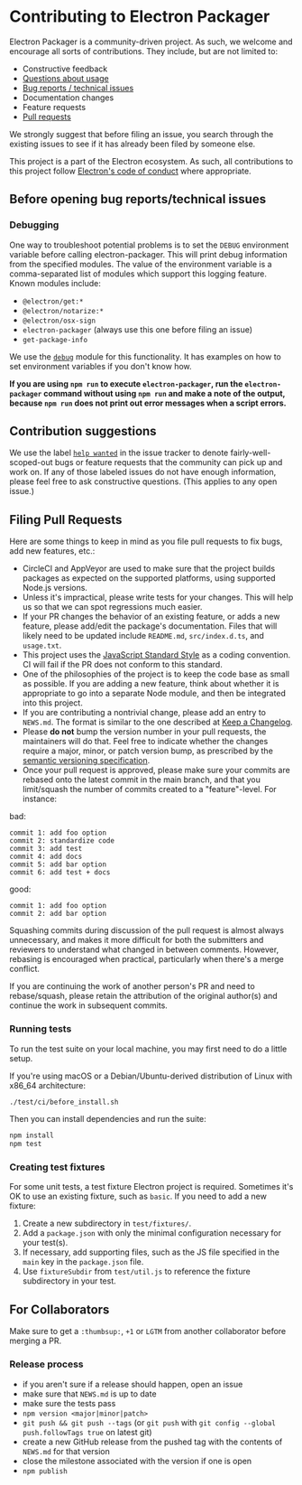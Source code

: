 # Contributing to Electron Packager

Electron Packager is a community-driven project. As such, we welcome and encourage all sorts of
contributions. They include, but are not limited to:

- Constructive feedback
- [Questions about usage](https://github.com/electron/electron-packager/blob/main/SUPPORT.md)
- [Bug reports / technical issues](#before-opening-bug-reportstechnical-issues)
- Documentation changes
- Feature requests
- [Pull requests](#filing-pull-requests)

We strongly suggest that before filing an issue, you search through the existing issues to see
if it has already been filed by someone else.

This project is a part of the Electron ecosystem. As such, all contributions to this project follow
[Electron's code of conduct](https://github.com/electron/electron/blob/main/CODE_OF_CONDUCT.md)
where appropriate.

## Before opening bug reports/technical issues

### Debugging

One way to troubleshoot potential problems is to set the `DEBUG` environment variable before
calling electron-packager. This will print debug information from the specified modules. The
value of the environment variable is a comma-separated list of modules which support this logging
feature. Known modules include:

* `@electron/get:*`
* `@electron/notarize:*`
* `@electron/osx-sign`
* `electron-packager` (always use this one before filing an issue)
* `get-package-info`

We use the [`debug`](https://www.npmjs.com/package/debug#usage) module for this functionality. It
has examples on how to set environment variables if you don't know how.

**If you are using `npm run` to execute `electron-packager`, run the `electron-packager` command
without using `npm run` and make a note of the output, because `npm run` does not print out error
messages when a script errors.**

## Contribution suggestions

We use the label [`help wanted`](https://github.com/electron/electron-packager/issues?q=is%3Aopen+is%3Aissue+label%3A%22help+wanted%22) in the issue tracker to denote fairly-well-scoped-out bugs or feature requests that the community can pick up and work on. If any of those labeled issues do not have enough information, please feel free to ask constructive questions. (This applies to any open issue.)

## Filing Pull Requests

Here are some things to keep in mind as you file pull requests to fix bugs, add new features, etc.:

* CircleCI and AppVeyor are used to make sure that the project builds packages as expected on the
  supported platforms, using supported Node.js versions.
* Unless it's impractical, please write tests for your changes. This will help us so that we can
  spot regressions much easier.
* If your PR changes the behavior of an existing feature, or adds a new feature, please add/edit
  the package's documentation. Files that will likely need to be updated include `README.md`,
  `src/index.d.ts`, and `usage.txt`.
* This project uses the [JavaScript Standard Style](https://standardjs.com/) as a coding convention.
  CI will fail if the PR does not conform to this standard.
* One of the philosophies of the project is to keep the code base as small as possible. If you are
  adding a new feature, think about whether it is appropriate to go into a separate Node module,
  and then be integrated into this project.
* If you are contributing a nontrivial change, please add an entry to `NEWS.md`. The format is
  similar to the one described at [Keep a Changelog](http://keepachangelog.com/).
* Please **do not** bump the version number in your pull requests, the maintainers will do that.
  Feel free to indicate whether the changes require a major, minor, or patch version bump, as
  prescribed by the [semantic versioning specification](http://semver.org/).
* Once your pull request is approved, please make sure your commits are rebased onto the latest
  commit in the main branch, and that you limit/squash the number of commits created to a
  "feature"-level. For instance:

bad:

```
commit 1: add foo option
commit 2: standardize code
commit 3: add test
commit 4: add docs
commit 5: add bar option
commit 6: add test + docs
```

good:

```
commit 1: add foo option
commit 2: add bar option
```

Squashing commits during discussion of the pull request is almost always unnecessary, and makes it
more difficult for both the submitters and reviewers to understand what changed in between comments.
However, rebasing is encouraged when practical, particularly when there's a merge conflict.

If you are continuing the work of another person's PR and need to rebase/squash, please retain the
attribution of the original author(s) and continue the work in subsequent commits.

### Running tests

To run the test suite on your local machine, you may first need to do a little setup.

If you're using macOS or a Debian/Ubuntu-derived distribution of Linux with x86_64 architecture:

```sh
./test/ci/before_install.sh
```

Then you can install dependencies and run the suite:

```sh
npm install
npm test
```

### Creating test fixtures

For some unit tests, a test fixture Electron project is required. Sometimes it's OK to use an
existing fixture, such as `basic`. If you need to add a new fixture:

1. Create a new subdirectory in `test/fixtures/`.
2. Add a `package.json` with only the minimal configuration necessary for your test(s).
3. If necessary, add supporting files, such as the JS file specified in the `main` key in the
   `package.json` file.
4. Use `fixtureSubdir` from `test/util.js` to reference the fixture subdirectory in your test.

## For Collaborators

Make sure to get a `:thumbsup:`, `+1` or `LGTM` from another collaborator before merging a PR.

### Release process

- if you aren't sure if a release should happen, open an issue
- make sure that `NEWS.md` is up to date
- make sure the tests pass
- `npm version <major|minor|patch>`
- `git push && git push --tags` (or `git push` with `git config --global push.followTags true` on latest git)
- create a new GitHub release from the pushed tag with the contents of `NEWS.md` for that version
- close the milestone associated with the version if one is open
- `npm publish`
